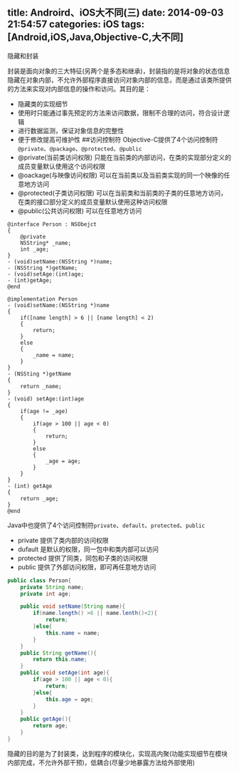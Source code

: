 title: Androird、iOS大不同(三)
date: 2014-09-03 21:54:57
categories: iOS
tags: [Android,iOS,Java,Objective-C,大不同]
---
隐藏和封装
<!--more-->
封装是面向对象的三大特征(另两个是多态和继承)，封装指的是将对象的状态信息隐藏在对象内部，不允许外部程序直接访问对象内部的信息，而是通过该类所提供的方法来实现对内部信息的操作和访问。其目的是：
- 隐藏类的实现细节
- 使用时只能通过事先预定的方法来访问数据，限制不合理的访问，符合设计逻辑
- 进行数据监测，保证对象信息的完整性
- 便于修改提高可维护性
##访问控制符
Objective-C提供了4个访问控制符`@private`、`@package`、`@protected`、`@public`
- @private(当前类访问权限) 只能在当前类的内部访问，在类的实现部分定义的成员变量默认使用这个访问权限
- @oackage(与映像访问权限) 可以在当前类以及当前类实现的同一个映像的任意地方访问
- @protected(子类访问权限) 可以在当前类和当前类的子类的任意地方访问，在类的接口部分定义的成员变量默认使用这种访问权限
- @public(公共访问权限) 可以在任意地方访问
```objective
@interface Person : NSObejct
{
	@private
	NSString* _name;
	int _age;
}
- (void)setName:(NSString *)name;
- (NSString *)getName;
- (void)setAge:(int)age;
- (int)getAge;
@end

@implementation Person
- (void)setName:(NSString *)name
{
	if([name length] > 6 || [name length] < 2)
	{
		return;
	}
	else
	{
		_name = name;
	}
}
- (NSSting *)getName
{
	return _name;
}
- (void) setAge:(int)age
{
	if(age != _age)
	{
		if(age > 100 || age < 0)
		{
			return;
		}
		else
		{
			_age = age;
		}
	}
}
- (int) getAge
{
	return _age;
}
@end
```
Java中也提供了4个访问控制符`private`、`default`、`protected`、`public`
- private 提供了类内部的访问权限
- dufault 是默认的权限，同一包中和类内部可以访问
- protected 提供了同类，同包和子类的访问权限
- public 提供了外部访问权限，即可再任意地方访问
```java
public class Person{
	private String name;
	private int age;

	public void setName(String name){
		if(name.length() >6 || name.lenth()<2){
			return;
		}else{
			this.name = name;
		}
	}
	public String getName(){
		return this.name;
	}
	public void setAge(int age){
		if(age > 100 || age < 0){
			return;
		}else{
			this.age = age;
		}
	}
	public getAge(){
		return age;
	}
}
```
隐藏的目的是为了封装类，达到程序的模块化，实现高内聚(功能实现细节在模块内部完成，不允许外部干预)，低耦合(尽量少地暴露方法给外部使用)
